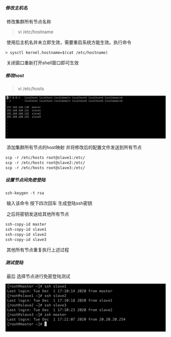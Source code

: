 

##### 修改主机名

​	修改集群所有节点名称

> vi  /etc/hostname

​	使用后主机名并未立即生效，需要重启系统方能生效。执行命令

	> sysctl kernel.hostname=$(cat /etc/hostname)

​	关闭窗口重新打开shell窗口即可生效



##### 修改host

> vi  /etc/hosts

<img src='src/2020-12-1-1.png'>

​	添加集群所有节点的host映射 并将修改后的配置文件发送到所有节点

````shell
scp -r /etc/hosts root@slave1:/etc/
scp -r /etc/hosts root@slave2:/etc/
scp -r /etc/hosts root@slave3:/etc/
````



##### 设置节点间免密登陆

````shell
ssh-keygen -t rsa
````

​	输入该命令 按下四次回车 生成登陆ssh密钥

​	之后将密钥发送给其他所有节点

 ````shell
ssh-copy-id master
ssh-copy-id slave1
ssh-copy-id slave2
ssh-copy-id slave3
 ````

​	其他所有节点重复执行上述过程



##### 测试登陆

​	最后 选择节点进行免密登陆测试

<img src='src/2020-12-1-2.png'>

